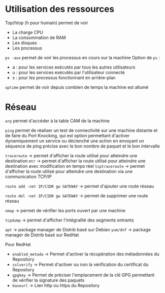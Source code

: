 # Utilisation des ressources
Top/htop (h pour humain) permet de voir
- La charge CPU
- La consommation de RAM
- Les disques 
- Les processus

`ps -aux` permet de voir les processus en cours sur la machine
Option de `ps` :
- a : pour les services exécutés par tous les autres utilisateurs
- u : pour les services exécutés par l'utilisateur connecté
- x : pour les processus fonctionnant en arrière-plan

`uptime` permet de voir depuis combien de temps la machine est allumé

# Réseau
`arp` permet d'accéder à la table CAM de la machine

`ping` permet de réaliser un test de connectivité sur une machine distante et de faire du Port Knocking, qui est option permettant d'activer dynamiquement un service ou déclenché une action en envoyant un séquence de ping précise avec le bon nombre de paquet et le bon intervalle

`traceroute` -> permet d'afficher la route utilisé pour atteindre une destination
`mtr` -> permet d'afficher la route utilisé pour atteindre une destination avec modification en temps réel
`tcptraceroute` -> permet d'afficher la route utilisé pour atteindre une destination via une communication TCP/IP

`route add -net IP/CIDR gw GATEWAY` -> permet d'ajouter une route réseau 

`route del -net IP/CIDR gw GATEWAY` -> permet de supprimer une route réseau

`nmap` -> permet de vérifier les ports ouvert par une machine

`tcpdump` -> permet d'afficher l'intégralité des segments entrants

`apt` -> package manager de Distrib basé sur Debian
`yum/dnf` -> package manager de Distrib basé sur RedHat

Pour RedHat
- `enabled_metada` -> Permet d'activer la récupération des métadonnées du Repository
- `sslverify` -> Permet d'activer ou non la vérification du certificat du Repository
- `gpgkey` -> Permet de préciser l'emplacement de la clé GPG permettant de vérifier la signature des paquets
- `baseurl` -> Lien http ou https du Repository